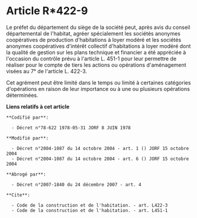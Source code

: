 # Article R*422-9

Le préfet du département du siège de la société peut, après avis du conseil départemental de l'habitat, agréer spécialement
les sociétés anonymes coopératives de production d'habitations à loyer modéré et les sociétés anonymes coopératives d'intérêt
collectif d'habitations à loyer modéré dont la qualité de gestion sur les plans technique et financier a été appréciée à
l'occasion du contrôle prévu à l'article L. 451-1 pour leur permettre de réaliser pour le compte de tiers les actions ou
opérations d'aménagement visées au 7° de l'article L. 422-3.

Cet agrément peut être limité dans le temps ou limité à certaines catégories d'opérations en raison de leur importance ou à
une ou plusieurs opérations déterminées.

**Liens relatifs à cet article**

	**Codifié par**:

	  - Décret n°78-622 1978-05-31 JORF 8 JUIN 1978

	**Modifié par**:

	  - Décret n°2004-1087 du 14 octobre 2004 - art. 1 () JORF 15 octobre 2004
	  - Décret n°2004-1087 du 14 octobre 2004 - art. 6 () JORF 15 octobre 2004

	**Abrogé par**:

	  - Décret n°2007-1840 du 24 décembre 2007 - art. 4

	**Cite**:

	  - Code de la construction et de l'habitation. - art. L422-3
	  - Code de la construction et de l'habitation. - art. L451-1
